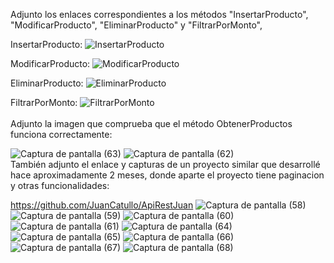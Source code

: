 Adjunto los enlaces correspondientes a los métodos "InsertarProducto", "ModificarProducto", "EliminarProducto" y "FiltrarPorMonto", 

InsertarProducto: ![InsertarProducto](https://github.com/JuanCatullo/Comercio/assets/101681675/328ba980-bd02-48b4-b42c-e0fe0ff67c9a)

ModificarProducto: ![ModificarProducto](https://github.com/JuanCatullo/Comercio/assets/101681675/73115d0e-2e42-4c29-b849-5dcdbdd0e8b7)

EliminarProducto: ![EliminarProducto](https://github.com/JuanCatullo/Comercio/assets/101681675/d350760e-221b-4c4b-82fe-0f5cfed12da8)

FiltrarPorMonto: ![FiltrarPorMonto](https://github.com/JuanCatullo/Comercio/assets/101681675/ef6202ac-c811-458c-b6ea-8d4f74bb33f9)
                                                                                                                                                                                              
Adjunto la imagen que comprueba que el método ObtenerProductos funciona correctamente:  

![Captura de pantalla (63)](https://github.com/JuanCatullo/Comercio/assets/101681675/1d49f361-058d-4b7a-94e7-987b40f268d0)
![Captura de pantalla (62)](https://github.com/JuanCatullo/Comercio/assets/101681675/ab72cf84-1186-41fb-807b-c76c92533a4a)
                              
También adjunto el enlace y capturas de un proyecto similar que desarrollé hace aproximadamente 2 meses, donde aparte el proyecto tiene paginacion y otras funcionalidades: 

https://github.com/JuanCatullo/ApiRestJuan 
![Captura de pantalla (58)](https://github.com/JuanCatullo/Comercio/assets/101681675/a7038aee-ac5d-4501-94b5-719f56567ad2)
![Captura de pantalla (59)](https://github.com/JuanCatullo/Comercio/assets/101681675/55bd7fb3-1ebd-44c7-965d-8c041587dd03)
![Captura de pantalla (60)](https://github.com/JuanCatullo/Comercio/assets/101681675/cab24587-d8e5-4ed3-8df9-e91ce073930d)
![Captura de pantalla (61)](https://github.com/JuanCatullo/Comercio/assets/101681675/781407bf-93c5-49a3-bc50-500f2f19f919)
![Captura de pantalla (64)](https://github.com/JuanCatullo/Comercio/assets/101681675/3c9ad95c-2569-4535-ba1b-2bb53953a22f)
![Captura de pantalla (65)](https://github.com/JuanCatullo/Comercio/assets/101681675/5f078396-c0ab-442f-977f-8ba908e64d39)
![Captura de pantalla (66)](https://github.com/JuanCatullo/Comercio/assets/101681675/fe3fdc0f-be59-4180-91ab-b646035ec341)
![Captura de pantalla (67)](https://github.com/JuanCatullo/Comercio/assets/101681675/14b3edf2-09c9-4bf6-8cb4-be7ea485d136)
![Captura de pantalla (68)](https://github.com/JuanCatullo/Comercio/assets/101681675/2f91038e-b725-4c96-a5b8-79356f11d834)
